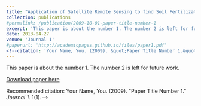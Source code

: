 ```yaml
---
title: "Application of Satellite Remote Sensing to find Soil Fertilization by using Soil Colour: study area Vellore District, Tamil Nadu, India."
collection: publications
#permalink: /publication/2009-10-01-paper-title-number-1
excerpt: 'This paper is about the number 1. The number 2 is left for future work.'
date: 2013-04-27
venue: 'Journal 1'
#paperurl: 'http://academicpages.github.io/files/paper1.pdf'
<!--citation: 'Your Name, You. (2009). &quot;Paper Title Number 1.&quot; <i>Journal 1</i>. 1(1).'
---
```

This paper is about the number 1. The number 2 is left for future work.

[Download paper here](http://academicpages.github.io/files/paper1.pdf)

Recommended citation: Your Name, You. (2009). "Paper Title Number 1." <i>Journal 1</i>. 1(1).-->